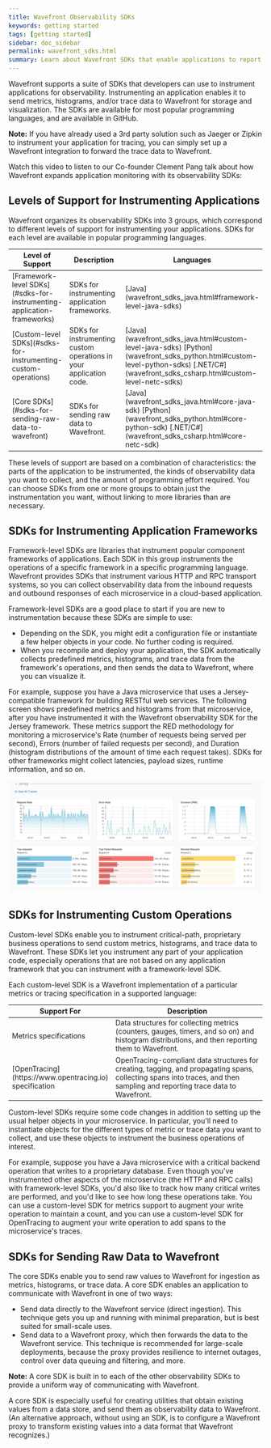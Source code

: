 ```yaml
---
title: Wavefront Observability SDKs
keywords: getting started
tags: [getting started]
sidebar: doc_sidebar
permalink: wavefront_sdks.html
summary: Learn about Wavefront SDKs that enable applications to report metrics, histograms, and trace data.
---
```


Wavefront supports a suite of SDKs that developers can use to instrument applications for observability. Instrumenting an application enables it to send metrics, histograms, and/or trace data to Wavefront for storage and visualization. The SDKs are available for most popular programming languages, and are available in GitHub. 

**Note:** If you have already used a 3rd party solution such as Jaeger or Zipkin to instrument your application for tracing, you can simply set up a Wavefront integration to forward the trace data to Wavefront.

<!---
Will there be any integrations that facilitate setup with an SDK?
--->

Watch this video to listen to our Co-founder Clement Pang talk about how Wavefront expands application monitoring with its observability SDKs:

<!---
<p><a href=""><img src="/images/v_app_monitoring.png" style="width: 700px;" alt="application monitoring"/></a>
</p>
--->

## Levels of Support for Instrumenting Applications

Wavefront organizes its observability SDKs into 3 groups, which correspond to different levels of support for instrumenting your applications. SDKs for each level are available in popular programming languages. 

<table style="width: 100%">
<colgroup>
<col width="20%"/>
<col width="60%"/>
<col width="20%"/>
</colgroup>
<thead>
<tr><th>Level of Support</th><th>Description</th><th>Languages</th></tr>
</thead>
<tbody>
<tr>
<td markdown="span">[Framework-level SDKs](#sdks-for-instrumenting-application-frameworks)</td>
<td markdown="span">SDKs for instrumenting application frameworks. </td>
<td markdown="span">[Java](wavefront_sdks_java.html#framework-level-java-sdks) 
<!--- [Python](wavefront_sdks_python.html#framework-level-python-sdks) --->
<!--- [.NET/C#](wavefront_sdks_csharp.html#framework-level-netc-sdks) --->  </td>
</tr>
<tr>
<td markdown="span">[Custom-level SDKs](#sdks-for-instrumenting-custom-operations)</td>
<td markdown="span">SDKs for instrumenting custom operations in your application code.</td> 
<td markdown="span">[Java](wavefront_sdks_java.html#custom-level-java-sdks) [Python](wavefront_sdks_python.html#custom-level-python-sdks)
[.NET/C#](wavefront_sdks_csharp.html#custom-level-netc-sdks)</td>
</tr>
<tr>
<td markdown="span">[Core SDKs](#sdks-for-sending-raw-data-to-wavefront)</td>
<td markdown="span">SDKs for sending raw data to Wavefront.</td>
<td markdown="span">[Java](wavefront_sdks_java.html#core-java-sdk) [Python](wavefront_sdks_python.html#core-python-sdk) 
[.NET/C#](wavefront_sdks_csharp.html#core-netc-sdk)</td>
</tr>
</tbody>
</table>


These levels of support are based on a combination of characteristics: the parts of the application to be instrumented, the kinds of observability data you want to collect, and the amount of programming effort required. You can choose SDKs from one or more groups to obtain just the instrumentation you want, without linking to more libraries than are necessary. 


## SDKs for Instrumenting Application Frameworks

Framework-level SDKs are libraries that instrument popular component frameworks of applications. Each SDK in this group instruments the operations of a specific framework in a specific programming language. Wavefront provides SDKs that instrument various HTTP and RPC transport systems, so you can collect observability data from the inbound requests and outbound responses of each microservice in a cloud-based application.

Framework-level SDKs are a good place to start if you are new to instrumentation because these SDKs are simple to use: 
* Depending on the SDK, you might edit a configuration file or instantiate a few helper objects in your code. No further coding is required.
* When you recompile and deploy your application, the SDK automatically collects predefined metrics, histograms, and trace data from the framework's operations, and then sends the data to Wavefront, where you can visualize it.

For example, suppose you have a Java microservice that uses a Jersey-compatible framework for building RESTful web services. The following screen shows predefined metrics and histograms from that microservice, after you have instrumented it with the Wavefront observability SDK for the Jersey framework. These metrics support the RED methodology for monitoring a microservice's Rate (number of requests being served per second), Errors (number of failed requests per second), and Duration (histogram distributions of the amount of time each request takes). SDKs for other frameworks might collect latencies, payload sizes, runtime information, and so on. 

![tracing fmwk sdk](images/tracing_framework_sdk.png)


## SDKs for Instrumenting Custom Operations 

Custom-level SDKs enable you to instrument critical-path, proprietary business operations to send custom metrics, histograms, and trace data to Wavefront. These SDKs let you instrument any part of your application code, especially operations that are not based on any application framework that you can instrument with a framework-level SDK.


<!--- For example, suppose you have a microservice that performs...XXX operation (writes to a file?). You want to keep track of how many times the operation executes, how long it takes to execute, how many times the operation queues up,  --->

Each custom-level SDK is a Wavefront implementation of a particular metrics or tracing specification in a supported language:

<table style="width: 100%">
<colgroup>
<col width="30%"/>
<col width="70%"/>
</colgroup>
<thead>
<tr><th>Support For</th><th>Description</th></tr>
</thead><tbody>
<tr>
<td markdown="span">Metrics specifications</td>
<td markdown="span">Data structures for collecting metrics (counters, gauges, timers, and so on) and histogram distributions, and then reporting them to Wavefront.</td>
</tr>
<tr>
<td markdown="span">[OpenTracing](https://www.opentracing.io) specification</td>
<td markdown="span">OpenTracing-compliant data structures for creating, tagging, and propagating spans, collecting spans into traces, and then sampling and reporting trace data to Wavefront. </td>
</tr>
</tbody>
</table>

Custom-level SDKs require some code changes in addition to setting up the usual helper objects in your microservice. In particular, you'll need to instantiate objects for the different types of metric or trace data you want to collect, and use these objects to instrument the business operations of interest.

For example, suppose you have a Java microservice with a critical backend operation that writes to a proprietary database. Even though you've instrumented other aspects of the microservice (the HTTP and RPC calls) with framework-level SDKs, you'd also like to track how many critical writes are performed, and you'd like to see how long these operations take. You can use a custom-level SDK for metrics support to augment your write operation to maintain a count, and you can use a custom-level SDK for OpenTracing to augment your write operation to add spans to the microservice's traces. 


## SDKs for Sending Raw Data to Wavefront

The core SDKs enable you to send raw values to Wavefront for ingestion as metrics, histograms, or trace data. A core SDK enables an application to communicate with Wavefront in one of two ways:
* Send data directly to the Wavefront service (direct ingestion). This technique gets you up and running with minimal preparation, but is best suited for small-scale uses.
* Send data to a Wavefront proxy, which then forwards the data to the Wavefront service. This technique is recommended for large-scale deployments, because the proxy provides resilience to internet outages, control over data queuing and filtering, and more.

**Note:** A core SDK is built in to each of the other observability SDKs to provide a uniform way of communicating with Wavefront.

A core SDK is especially useful for creating utilities that obtain existing values from a data store, and send them as observability data to Wavefront.
(An alternative approach, without using an SDK, is to configure a Wavefront proxy to transform existing values into a data format that Wavefront recognizes.)

<!---
## Other SDKs

You can access our SDKs from our public GitHub repository. We're constantly adding functionality to existing SDKs, and adding new SDKs. For example:

* [Wavefront Java Top-Level Project](https://github.com/wavefrontHQ/java) - several independent projects for sending metrics from your Java application to Wavefront. The project includes a Java client, dropwizard metrics project, and more.
* The [wavefront-kubernetes Github repository](https://www.github.com/wavefrontHQ/wavefront-kubernetes) - a new SDK that includes a Horizontal Pod Autoscaler Adapter that allows you to scale pods based on metrics available from the Wavefront Service.
* The [Wavefront AWS Lambda integration](integrations_aws_lambda.html) - allows you to extract standard metrics, and use the code and samples in GitHub to extract business metrics using Python, node.js, and Go.
--->

